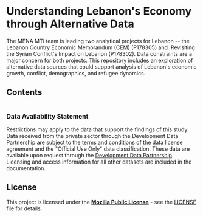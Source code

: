 # Understanding Lebanon's Economy through Alternative Data

The MENA MTI team is leading two analytical projects for Lebanon -- the Lebanon Country Economic Memorandum (CEM) (P178305) and 'Revisiting the Syrian Conflict's Impact on Lebanon (P178302). Data constraints are a major concern for both projects. This repository includes an exploration of alternative data sources that could support analysis of Lebanon's economic growth, conflict, demographics, and refugee dynamics.

## Contents

```{tableofcontents}
```

### Data Availability Statement

Restrictions may apply to the data that support the findings of this study. Data received from the private sector through the Development Data Partnership are subject to the terms and conditions of the data license agreement and the "Official Use Only" data classification. These data are available upon request through the [Development Data Partnership](https://datapartnership.org). Licensing and access information for all other datasets are included in the documentation.

## License

This project is licensed under the [**Mozilla Public License**](https://opensource.org/license/mpl-2-0/) - see the [LICENSE](LICENSE) file for details.
